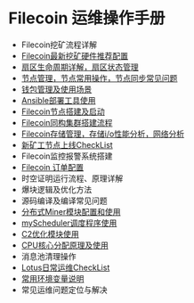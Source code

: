 # Filecoin 运维操作手册

- Filecoin挖矿流程详解
- [Filecoin最新挖矿硬件推荐配置](./documents/hardware-configuration.md)
- [扇区生命周期详解，扇区状态管理](./documents/sector-life-cycle.md)
- [节点管理，节点常用操作，节点同步常见问题](./documents/daemon-operation.md)
- [钱包管理及使用场景](./documents/wallet-management.md)
- [Ansible部署工具使用](./documents/ansible-deploy-tool-usage.md)
- [Filecoin节点搭建及启动](./documents/daemon-deployment.md)
- [Filecoin同构集群搭建流程](./documents/mining-cluster-deployment.md)
- [Filecoin存储管理，存储i/o性能分析，网络分析](./documents/storage-manage.md)
- [新矿工节点上线CheckList](./documents/new-miner-checklist.md)
- Filecoin监控报警系统搭建
- [Filecoin 订单配置](./documents/deals-configuration.md)
- 时空证明运行流程、原理详解
- 爆块逻辑及优化方法
- 源码编译及编译常见问题
- [分布式Miner模块配置和使用](./documents/distributed-miner-configuration.md)
- [myScheduler调度程序使用](./documents/myscheduler-configuration.md)
- [C2优化模块使用](./documents/c2-optimization-instructions.md)
- [CPU核心分配原理及使用](./documents/cores-optimization-instructions.md)
- 消息池清理操作
- [Lotus日常运维CheckList](./documents/lotus-ops-checklist.md)
- [常用环境变量说明](./documents/environment-usage.md)
- 常见运维问题定位与解决
